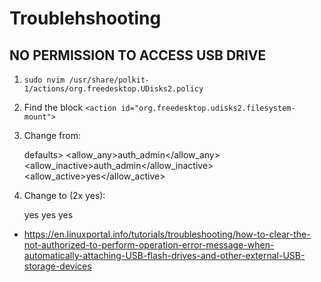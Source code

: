 # Troublehshooting

## NO PERMISSION TO ACCESS USB DRIVE

1. `sudo nvim /usr/share/polkit-1/actions/org.freedesktop.UDisks2.policy`
2. Find the block `<action id="org.freedesktop.udisks2.filesystem-mount">`
3. Change from:

    defaults>
      <allow_any>auth_admin</allow_any>
      <allow_inactive>auth_admin</allow_inactive>
      <allow_active>yes</allow_active>
    </defaults>

4. Change to (2x yes):

   <defaults>
      <allow_any>yes</allow_any>
      <allow_inactive>yes</allow_inactive>
      <allow_active>yes</allow_active>
    </defaults>

- <https://en.linuxportal.info/tutorials/troubleshooting/how-to-clear-the-not-authorized-to-perform-operation-error-message-when-automatically-attaching-USB-flash-drives-and-other-external-USB-storage-devices>
